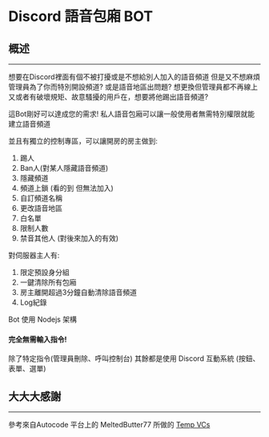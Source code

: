 # Discord 語音包廂 BOT 
## 概述
-------------
想要在Discord裡面有個不被打擾或是不想給別人加入的語音頻道
但是又不想麻煩管理員為了你而特別開設頻道?
或是語音地區出問題? 想更換但管理員都不再線上
又或者有破壞規矩、故意騷擾的用戶在，想要將他踢出語音頻道?

這Bot剛好可以達成您的需求!
私人語音包廂可以讓一般使用者無需特別權限就能建立語音頻道

並且有獨立的控制專區，可以讓開房的房主做到:
1. 踢人 
2. Ban人(對某人隱藏語音頻道)
3. 隱藏頻道
4. 頻道上鎖 (看的到 但無法加入)
5. 自訂頻道名稱
6. 更改語音地區 
7. 白名單 
8. 限制人數
9. 禁音其他人 (對後來加入的有效)

對伺服器主人有:
1. 限定預設身分組
2. 一鍵清除所有包廂
3. 房主離開超過3分鐘自動清除語音頻道
4. Log紀錄

Bot 使用 Nodejs  架構

#### 完全無需輸入指令!
除了特定指令(管理員刪除、呼叫控制台)
其餘都是使用 Discord 互動系統 (按鈕、表單、選單)


## 大大大感謝
-------------

參考來自Autocode 平台上的 MeltedButter77 所做的 [Temp VCs](https://autocode.com/MeltedButter77/apps/tempvoice/)
